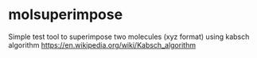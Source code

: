 # molsuperimpose

Simple test tool to superimpose two molecules (xyz format) using 
kabsch algorithm https://en.wikipedia.org/wiki/Kabsch_algorithm

